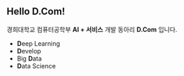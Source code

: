 ## Hello D.Com!

경희대학교 컴퓨터공학부 **AI + 서비스** 개발 동아리 **D.Com** 입니다.

- **D**eep Learning
- **D**evelop
- Big **D**ata
- **D**ata Science
